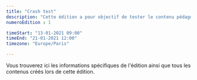 ```yaml
---
title: "Crash test"
description: "Cette édition a pour objectif de tester le contenu pédagogique sur un public ciblé"
numeroEdition : 1

timeStart: "13-01-2021 09:00"
timeEnd: "21-01-2021 12:00"
timezone: "Europe/Paris"

---
```


Vous trouverez ici les informations spécifiques de l'édition ainsi que tous les contenus créés lors de cette édition. 

